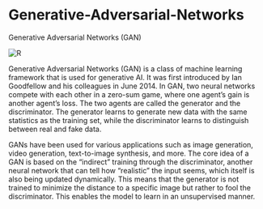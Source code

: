 # Generative-Adversarial-Networks
Generative Adversarial Networks (GAN)

![R](https://github.com/Armin-Abdollahi/Generative-Adversarial-Networks/assets/103449830/8aad448e-66cf-4a69-b45c-73c8eb043502)

Generative Adversarial Networks (GAN) is a class of machine learning framework that is used for generative AI. It was first introduced by Ian Goodfellow and his colleagues in June 2014. In GAN, two neural networks compete with each other in a zero-sum game, where one agent’s gain is another agent’s loss. The two agents are called the generator and the discriminator. The generator learns to generate new data with the same statistics as the training set, while the discriminator learns to distinguish between real and fake data.

GANs have been used for various applications such as image generation, video generation, text-to-image synthesis, and more. The core idea of a GAN is based on the “indirect” training through the discriminator, another neural network that can tell how “realistic” the input seems, which itself is also being updated dynamically. This means that the generator is not trained to minimize the distance to a specific image but rather to fool the discriminator. This enables the model to learn in an unsupervised manner.
